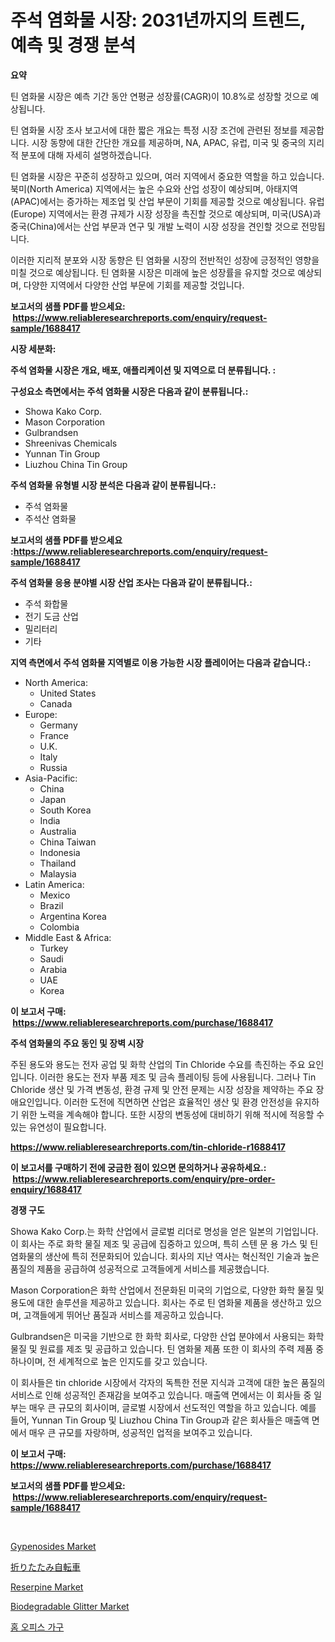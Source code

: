 <p><h1>주석 염화물 시장: 2031년까지의 트렌드, 예측 및 경쟁 분석</h1></p><p><strong>요약</strong></p>
<p><p>틴 염화물 시장은 예측 기간 동안 연평균 성장률(CAGR)이 10.8%로 성장할 것으로 예상됩니다.</p><p>틴 염화물 시장 조사 보고서에 대한 짧은 개요는 특정 시장 조건에 관련된 정보를 제공합니다. 시장 동향에 대한 간단한 개요를 제공하며, NA, APAC, 유럽, 미국 및 중국의 지리적 분포에 대해 자세히 설명하겠습니다.</p><p>틴 염화물 시장은 꾸준히 성장하고 있으며, 여러 지역에서 중요한 역할을 하고 있습니다. 북미(North America) 지역에서는 높은 수요와 산업 성장이 예상되며, 아태지역(APAC)에서는 증가하는 제조업 및 산업 부문이 기회를 제공할 것으로 예상됩니다. 유럽(Europe) 지역에서는 환경 규제가 시장 성장을 촉진할 것으로 예상되며, 미국(USA)과 중국(China)에서는 산업 부문과 연구 및 개발 노력이 시장 성장을 견인할 것으로 전망됩니다.</p><p>이러한 지리적 분포와 시장 동향은 틴 염화물 시장의 전반적인 성장에 긍정적인 영향을 미칠 것으로 예상됩니다. 틴 염화물 시장은 미래에 높은 성장률을 유지할 것으로 예상되며, 다양한 지역에서 다양한 산업 부문에 기회를 제공할 것입니다.</p></p>
<p><strong>보고서의 샘플 PDF를 받으세요: &nbsp;<a href="https://www.reliableresearchreports.com/enquiry/request-sample/1688417">https://www.reliableresearchreports.com/enquiry/request-sample/1688417</a></strong></p>
<p><strong>시장 세분화:</strong></p>
<p><strong> 주석 염화물 시장은 개요, 배포, 애플리케이션 및 지역으로 더 분류됩니다. :</strong></p>
<p><strong>구성요소 측면에서는 주석 염화물 시장은 다음과 같이 분류됩니다.:</strong></p>
<p><ul><li>Showa Kako Corp.</li><li>Mason Corporation</li><li>Gulbrandsen</li><li>Shreenivas Chemicals</li><li>Yunnan Tin Group</li><li>Liuzhou China Tin Group</li></ul></p>
<p><strong> 주석 염화물 유형별 시장 분석은 다음과 같이 분류됩니다.:</strong></p>
<p><ul><li>주석 염화물</li><li>주석산 염화물</li></ul></p>
<p><strong>보고서의 샘플 PDF를 받으세요 :<a href="https://www.reliableresearchreports.com/enquiry/request-sample/1688417">https://www.reliableresearchreports.com/enquiry/request-sample/1688417</a></strong></p>
<p><strong> 주석 염화물 응용 분야별 시장 산업 조사는 다음과 같이 분류됩니다.:</strong></p>
<p><ul><li>주석 화합물</li><li>전기 도금 산업</li><li>밀리터리</li><li>기타</li></ul></p>
<p><strong>지역 측면에서 주석 염화물 지역별로 이용 가능한 시장 플레이어는 다음과 같습니다.:</strong></p>
<p><ul>
    <li>
        North America:
        <ul>
            <li>United States</li>
            <li>Canada</li>
        </ul>
    </li>
    <li>
        Europe:
        <ul>
            <li>Germany</li>
            <li>France</li>
            <li>U.K.</li>
            <li>Italy</li>
            <li>Russia</li>
        </ul>
    </li>
    <li>
        Asia-Pacific:
        <ul>
            <li>China</li>
            <li>Japan</li>
            <li>South Korea</li>
            <li>India</li>
            <li>Australia</li>
            <li>China Taiwan</li>
            <li>Indonesia</li>
            <li>Thailand</li>
            <li>Malaysia</li>
        </ul>
    </li>
    <li>
        Latin America:
        <ul>
            <li>Mexico</li>
            <li>Brazil</li>
            <li>Argentina Korea</li>
            <li>Colombia</li>
        </ul>
    </li>
    <li>
        Middle East & Africa:
        <ul>
            <li>Turkey</li>
            <li>Saudi</li>
            <li>Arabia</li>
            <li>UAE</li>
            <li>Korea</li>
        </ul>
    </li>
    </ul></p>
<p><strong>이 보고서 구매: &nbsp;<a href="https://www.reliableresearchreports.com/purchase/1688417">https://www.reliableresearchreports.com/purchase/1688417</a></strong></p>
<p><strong>주석 염화물의 주요 동인 및 장벽 시장</strong></p>
<p><p>주된 용도와 용도는 전자 공업 및 화학 산업의 Tin Chloride 수요를 촉진하는 주요 요인입니다. 이러한 용도는 전자 부품 제조 및 금속 플레이팅 등에 사용됩니다. 그러나 Tin Chloride 생산 및 가격 변동성, 환경 규제 및 안전 문제는 시장 성장을 제약하는 주요 장애요인입니다. 이러한 도전에 직면하면 산업은 효율적인 생산 및 환경 안전성을 유지하기 위한 노력을 계속해야 합니다. 또한 시장의 변동성에 대비하기 위해 적시에 적응할 수 있는 유연성이 필요합니다.</p></p>
<p><strong><a href="https://www.reliableresearchreports.com/tin-chloride-r1688417">https://www.reliableresearchreports.com/tin-chloride-r1688417</a></strong></p>
<p><strong>이 보고서를 구매하기 전에 궁금한 점이 있으면 문의하거나 공유하세요.: &nbsp;<a href="https://www.reliableresearchreports.com/enquiry/pre-order-enquiry/1688417">https://www.reliableresearchreports.com/enquiry/pre-order-enquiry/1688417</a></strong></p>
<p><strong>경쟁 구도</strong></p>
<p><p>Showa Kako Corp.는 화학 산업에서 글로벌 리더로 명성을 얻은 일본의 기업입니다. 이 회사는 주로 화학 물질 제조 및 공급에 집중하고 있으며, 특히 스텐 문 용 가스 및 틴 염화물의 생산에 특히 전문화되어 있습니다. 회사의 지난 역사는 혁신적인 기술과 높은 품질의 제품을 공급하여 성공적으로 고객들에게 서비스를 제공했습니다.</p><p>Mason Corporation은 화학 산업에서 전문화된 미국의 기업으로, 다양한 화학 물질 및 용도에 대한 솔루션을 제공하고 있습니다. 회사는 주로 틴 염화물 제품을 생산하고 있으며, 고객들에게 뛰어난 품질과 서비스를 제공하고 있습니다.</p><p>Gulbrandsen은 미국을 기반으로 한 화학 회사로, 다양한 산업 분야에서 사용되는 화학 물질 및 원료를 제조 및 공급하고 있습니다. 틴 염화물 제품 또한 이 회사의 주력 제품 중 하나이며, 전 세계적으로 높은 인지도를 갖고 있습니다.</p><p>이 회사들은 tin chloride 시장에서 각자의 독특한 전문 지식과 고객에 대한 높은 품질의 서비스로 인해 성공적인 존재감을 보여주고 있습니다. 매출액 면에서는 이 회사들 중 일부는 매우 큰 규모의 회사이며, 글로벌 시장에서 선도적인 역할을 하고 있습니다. 예를 들어, Yunnan Tin Group 및 Liuzhou China Tin Group과 같은 회사들은 매출액 면에서 매우 큰 규모를 자랑하며, 성공적인 업적을 보여주고 있습니다.</p></p>
<p><strong>이 보고서 구매: &nbsp; <a href="https://www.reliableresearchreports.com/purchase/1688417">https://www.reliableresearchreports.com/purchase/1688417</a></strong></p>
<p><strong>보고서의 샘플 PDF를 받으세요: &nbsp;<a href="https://www.reliableresearchreports.com/enquiry/request-sample/1688417">https://www.reliableresearchreports.com/enquiry/request-sample/1688417</a></strong><strong></strong></p>
<p>&nbsp;</p>
<p><p><a href="https://issuu.com/reportprime-2/docs/gypenosides-market-size-2030.pptx">Gypenosides Market</a></p><p><a href="https://github.com/dadanedu33/Market-Research-Report-List-1/blob/main/254531123377.md">折りたたみ自転車</a></p><p><a href="https://issuu.com/reportprime-2/docs/reserpine-market-size-2030.pptx">Reserpine Market</a></p><p><a href="https://www.linkedin.com/pulse/biodegradable-glitter-market-size-trends-growth-outlook-forecasted-wacie?trackingId=Wvmo1y9SYQC1TmbJNb3XHQ%3D%3D">Biodegradable Glitter Market</a></p><p><a href="https://github.com/Hubertstyenger6685/Market-Research-Report-List-1/blob/main/476838821267.md">홈 오피스 가구</a></p></p>